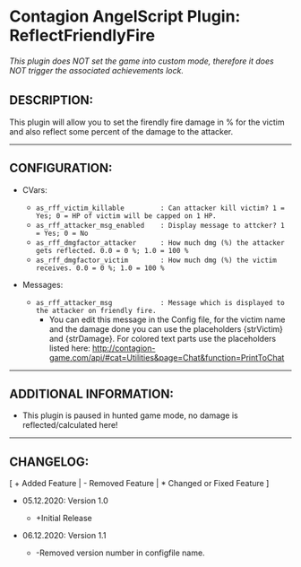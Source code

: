 # Contagion AngelScript Plugin: ReflectFriendlyFire
###### This plugin does NOT set the game into custom mode, therefore it does NOT trigger the associated achievements lock.

## DESCRIPTION:

This plugin will allow you to set the firendly fire damage in % for the victim and also reflect some percent of the
damage to the attacker.

---
## CONFIGURATION:

* CVars:
  * ```as_rff_victim_killable         : Can attacker kill victim? 1 = Yes; 0 = HP of victim will be capped on 1 HP.```
  * ```as_rff_attacker_msg_enabled    : Display message to attcker? 1 = Yes; 0 = No```
  * ```as_rff_dmgfactor_attacker      : How much dmg (%) the attacker gets reflected. 0.0 = 0 %; 1.0 = 100 %```
  * ```as_rff_dmgfactor_victim        : How much dmg (%) the victim receives. 0.0 = 0 %; 1.0 = 100 %```

* Messages:
  * ```as_rff_attacker_msg            : Message which is displayed to the attacker on friendly fire.```
    - You can edit this message in the Config file, for the victim name and the damage done you can use the
    placeholders {strVictim} and {strDamage}. For colored text parts use the placeholders listed here:
    http://contagion-game.com/api/#cat=Utilities&page=Chat&function=PrintToChat

---
## ADDITIONAL INFORMATION:
- This plugin is paused in hunted game mode, no damage is reflected/calculated here!

---
## CHANGELOG:
[ + Added Feature | - Removed Feature | * Changed or Fixed Feature ]

* 05.12.2020: Version 1.0
  + +Initial Release
  
* 06.12.2020: Version 1.1
  + -Removed version number in configfile name.
